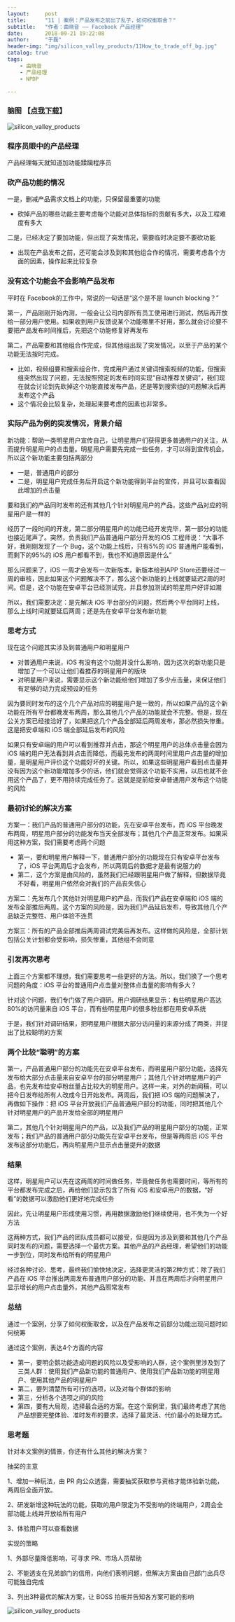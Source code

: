 ```yaml
---
layout:     post
title:      "11 | 案例：产品发布之前出了乱子，如何权衡取舍？"
subtitle:   "作者：曲晓音 —— Facebook 产品经理"
date:       2018-09-21 19:22:08
author:     "于磊"
header-img: "img/silicon_valley_products/11How_to_trade_off_bg.jpg"
catalog: true
tags:
    - 曲晓音
    - 产品经理
    - NPDP

---
```




### 脑图 【[点我下载](https://github.com/yuleizhuai/resources/raw/master/management/NPDP/Silicon_valley_products/11How_to_trade_off.pdf)】

![silicon_valley_products](/img/silicon_valley_products/11How_to_trade_off.png)





### 程序员眼中的产品经理

产品经理每天就知道加功能蹂躏程序员



### 砍产品功能的情况

一是，删减产品需求文档上的功能，只保留最重要的功能

- 砍掉产品的哪些功能主要考虑每个功能对总体指标的贡献有多大，以及工程难度有多大

二是，已经决定了要加功能，但出现了突发情况，需要临时决定要不要砍功能

- 出现在产品发布之前，还可能会涉及到和其他组合作的情况，需要考虑各个方面的因素，操作起来比较复杂



### 没有这个功能会不会影响产品发布

平时在 Facebook的工作中，常说的一句话是“这个是不是 launch blocking？”

第一，产品刚刚开始内测，一般会让公司内部所有员工使用进行测试，然后再开放给一部分用户使用。如果收到用户反馈说某个功能哪里不好用，那么就会讨论要不要把产品发布时间推后，先把这个功能修复好再发布

第二，产品需要和其他组合作完成，但其他组出现了突发情况，以至于产品的某个功能无法按时完成。

- 比如，视频组要和搜索组合作，完成用户通过关键词搜索视频的功能，但搜索组突然出现了问题，无法按照预定的发布时间实现“自动推荐关键词”，我们现在就会讨论到先砍掉这个功能直接发布产品，还是等到搜索组的问题解决后再发布这个产品
- 这个情况会比较复杂，处理起来要考虑的因素也非常多。



### 实际产品为例的突发情况，背景介绍

新功能：帮助一类明星用户宣传自己，让明星用户们获得更多普通用户的关注，从而提升明星用户的点击量。明星用户需要先完成一些任务，才可以得到宣传机会。所以这个新功能主要包括两部分

- 一是，普通用户的部分
- 二是，明星用户完成任务后开启这个新功能得到平台的宣传，并且可以查看因此增加的点击量

要和我们的产品同时发布的还有其他几个针对明星用户的产品，这些产品对应的明星用户是一样的

经历了一段时间的开发，第二部分明星用户的功能已经开发完毕，第一部分的功能也接近尾声了。突然，负责我们产品普通用户部分开发的iOS 工程师说：“大事不好，我刚刚发现了一个 Bug，这个功能上线后，只有5%的 iOS 普通用户能看到，而剩下的95%的 iOS 用户都看不到，我也不知道原因是什么”

那么问题来了，iOS 一周才会发布一次新版本，新版本给到APP Store还要经过一周的审核，因此如果这个问题解决不了，那么这个新功能的上线就要延迟2周的时间。但是，这个功能在安卓平台已经测试完，并且参加测试的明星用户好评如潮

所以，我们需要决定：是先解决 iOS 平台部分的问题，然后两个平台同时上线，那么上线时间就要延后两周；还是先在安卓平台发布新功能



### 思考方式

现在这个问题其实涉及到普通用户和明星用户

- 对普通用户来说，iOS 有没有这个功能并没什么影响，因为这次的新功能只是增加了一个可以让他们看推荐的明星用户的版块
- 对明星用户来说，需要显示这个新功能给他们增加了多少点击量，来保证他们有足够的动力完成预设的任务

因为要同时发布的这个几个产品对应的明星用户是一致的，所以如果产品的这个新功能在所有平台都晚发布两周，那么其他几个产品的功能就会不完整。但是，现在公关方案已经接洽好了，如果把这几个产品全部延后两周发布，那必然损失惨重。这是把安卓端和 iOS 端全部延后发布的风险

如果只有安卓端的用户可以看到推荐并点击，那这个明星用户的总体点击量会因为 iOS 端的用户无法看到并点击而降低，而最先发布的两周时间里用户点击量的增加量，是明星用户评价这个功能好坏的关键。所以，如果这些明星用户看到点击量并没有因为这个新功能增加多少的话，他们就会觉得这个功能不实用，以后也就不会用这个产品了，更不用持续完成任务了。这就是提前给安卓普通用户发布这个功能的风险



### 最初讨论的解决方案

方案一：我们产品的普通用户部分的功能，先在安卓平台发布，而 iOS 平台晚发布两周，明星用户部分的功能发布当天全部发布；其他几个产品正常发布。如果采用这种方案，我们需要考虑两个问题

- 第一，要和明星用户解释一下，普通用户部分的功能现在只有安卓平台发布了，iOS 平台两周后才会发布，所以两周后的数据才是最有说服力的
- 第二，这个方案是由风险的，虽然我们已经跟明星用户做了解释，但数据毕竟不好看，明星用户依然会对我们的产品丧失信心

方案二：先发布几个其他针对明星用户的产品，而我们产品在安卓端和 iOS 端的发布全部推后两周。这个方案的风险是，因为我们产品延后发布，导致其他几个产品缺乏完整性、用户体验不连贯

方案三：所有的产品全部推后两周调试完美后再发布。这样做的风险是，全部计划包括公关计划都会受影响，损失惨重，其他组不会同意



### 引发再次思考

上面三个方案都不理想，我们需要思考一些更好的方法。所以，我们换了一个思考问题的角度：iOS 平台的普通用户点击量对整体点击量的影响有多大？

针对这个问题，我们专门做了用户调研。用户调研结果显示：有些明星用户高达80%的访问量来自 iOS 平台，而有些明星用户的很多粉丝都在用安卓系统

于是，我们针对调研结果，把明星用户根据大部分访问量的来源分成了两类，并提出了比较聪明的方案



### 两个比较“聪明”的方案

第一，产品普通用户部分的功能先在安卓平台发布，而明星用户部分功能，选择先发布给大部分点击量来自安卓平台的部分明星用户；其他几个针对明星用户的产品，也先发布给安卓粉丝量占比较大的明星用户。这样一来，对外的新闻稿，可以把今日发布给所有人改成今日开始发布。两周后，我们把 iOS 端的问题解决了，再做如下操作：把 iOS 平台开放我们产品普通用户部分的功能，同时把其他几个针对明星用户的产品开发给全部的明星用户

第二，其他几个针对明星用户的产品，以及我们产品的明星用户部分的功能，正常发布；我们产品的普通用户部分功能先在安卓平台发布，但是等两周后 iOS 平台发布这部分功能后，再向明星用户显示点击量提升的数据



### 结果

这样，明星用户可以先在这两周的时间做任务，毕竟做任务也需要时间，等所有的平台都发布完成之后，再给他们显示包含了所有 iOS 和安卓用户的数据，“好看”的数据可以激励他们更好地完成任务

因此，先让明星用户形成使用习惯，再用数据激励他们继续使用，也不失为一个好方法

这两种方式，我们产品的团队成员都可以接受，但是因为涉及到要和其他几个产品同时发布的问题，需要选择一个最优方案。其他产品的产品经理，希望他们的功能一步到位，同时发布给所有的明星用户

经过各种讨论、思考，最终我们愉快地决定，选择更灵活的第2种方式：除了我们产品在 iOS 平台推出两周发布普通用户部分的功能、并且在两周后才向明星用户显示增长的用户点击量外，其他产品照常发布



### 总结

通过一个案例，分享了如何权衡取舍，以及在产品发布之前部分功能出现问题时如何统筹

通过这个案例，表达4个方面的内容

- 第一，要明企鹅功能造成问题的风险以及受影响的人群，这个案例里涉及到了三类人群：使用我们产品新功能的普通用户、使用我们产品新功能的明星用户、使用其他产品的明星用户
- 第二，要列清楚所有可行的选项，以及对每个群体的影响
- 第三，分析各个选项之间的风险
- 第四，要有大局观，选择最合适的方案。在这个案例里，我们最终考虑了其他产品想要完整体验、准时发布的要求，选择了最灵活、代价最小的处理方式。



### 思考题

针对本文案例的情景，你还有什么其他的解决方案？

抽奖的主意

1、增加一种玩法，由 PR 向公众透露，需要抽奖获取参与资格才能体验新功能，两周后全面开放。

2、研发新增这种玩法的功能，获取的用户限定为不受影响的终端用户，2周会全部功能上线并开放给所有用户

3、体验用户可以查看数据

实现的策略

1、外部尽量降低影响，可寻求 PR、市场人员帮助

2、不能透支在兄弟部门的信用，向他们表明问题，但解决方案由自己部门出兵尽可能独自完成

3、列出3种最优的解决方案，让 BOSS 拍板并告知各方案可能的影响







![silicon_valley_products](/img/silicon_valley_products/share.jpeg)









































